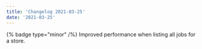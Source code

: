 ```yaml
---
title: 'Changelog 2021-03-25'
date: '2021-03-25'
---
```

{% badge type="minor" /%}  Improved performance when listing all jobs for a store.
